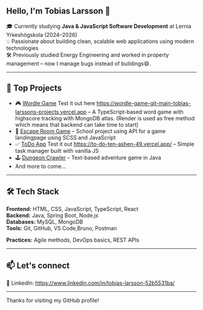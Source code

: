 ## Hello, I'm Tobias Larsson 👋

🎓 Currently studying **Java & JavaScript Software Development** at Lernia Yrkeshögskola (2024–2026)  
💡 Passionate about building clean, scalable web applications using modern technologies  
🛠️  Previously studied Energy Engineering and worked in property management – now I manage bugs instead of buildings😄.

---

## 🚀 Top Projects

- 🎮 [Wordle Game](https://github.com/Tobias-hubs/Wordle-game) Test it out here https://wordle-game-git-main-tobias-larssons-projects.vercel.app – A TypeScript-based word game with highscore tracking with MongoDB atlas. (Render is used as free method which means that backend can take time to start)
- 🧩 [Escape Room Game](https://github.com/Tobias-hubs/ESC-Hacker-Escape-Rooms-Tobias) – School project using API for a game landingpage using SCSS and JavaScript  
- ✅ [ToDo App](https://github.com/Tobias-hubs/ToDo) Test it out https://to-do-ten-ashen-49.vercel.app/ – Simple task manager built with vanilla JS  
- 🕹️ [Dungeon Crawler](https://github.com/Tobias-hubs/dungeon-crawler) – Text-based adventure game in Java
- And more to come...

---

## 🛠️ Tech Stack

**Frontend:** HTML, CSS, JavaScript, TypeScript, React  
**Backend:** Java, Spring Boot, Node.js  
**Databases:** MySQL, MongoDB  
**Tools:** Git, GitHub, VS Code,Bruno, Postman

**Practices:** Agile methods, DevOps basics, REST APIs

---

## 📫 Let's connect

💼 LinkedIn: https://www.linkedin.com/in/tobias-larsson-52b5531ba/

---

Thanks for visiting my GitHub profile!


<!--
**Tobias-hubs/Tobias-hubs** is a ✨ _special_ ✨ repository because its `README.md` (this file) appears on your GitHub profile.

Here are some ideas to get you started:

- 🔭 I’m currently working on ...
- 🌱 I’m currently learning ...
- 👯 I’m looking to collaborate on ...
- 🤔 I’m looking for help with ...
- 💬 Ask me about ...
- 📫 How to reach me: ...
- 😄 Pronouns: ...
- ⚡ Fun fact: ...
-->
